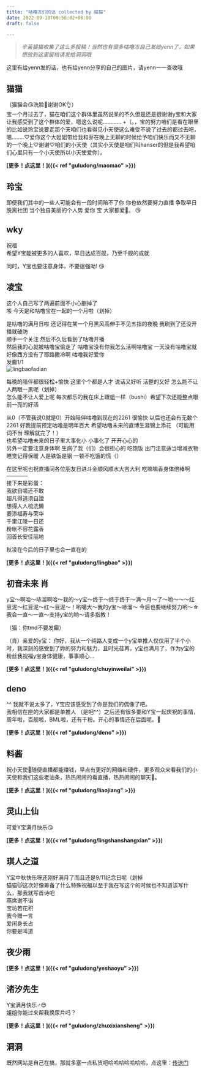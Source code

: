 ```yaml
---
title: "咕噜冻们的话 collected by 猫猫"
date: 2022-09-10T00:56:02+08:00
draft: false

---
```

> *辛苦猫猫收集了这么多投稿！当然也有很多咕噜冻自己发给yenn了，如果想放到这里留档请发给洞洞哦*


这里有给yenn发的话，也有给yenn分享的自己的图片，请yenn一一查收哦

## 猫猫
（猫猫会😘洗脸😤谢谢OK👌）  
宝一个月过去了，猫在咱们这个群体里虽然说呆的不久但是还是很谢谢y宝和大家让我感受到了这个群体的爱，嗯这么说呢............  +（。，宝的努力咱们是看在眼里的比如说玲宝说要走那个天咱们也看得见小天使这么难受不说了过去的都过去吧，嗯........♡爱你这个大姐姐带给我和芽在晚上无聊的时候给予咱们快乐而又不无聊的一个晚上♡谢谢♡咱们的小天使（其实小天使是咱们叫hanser的但是我希望咱们心里只有一个小天使所以小天使爱你）。

**[更多！点这里！]({{< ref "guludong/maomao" >}})**



## 玲宝
即便我们其中的一些人可能会有一段时间陪不了你 你也依然要努力直播 争取早日脱离社团 当个独自美丽的个人势 爱你 宝 大家都爱🥰。
😘

## wky 

祝福  
希望Y宝能被更多的人喜欢，早日达成百舰，乃至千舰的成就  

同时，Y宝也要注意身体，不要逞强呦!
😘

## 凌宝
这个人自己写了两遍前面不小心删掉了  
咳 今天是和咕噜宝在一起的一个月啦（划掉）  

是咕噜的满月日啦 还记得在某一个月黑风高伸手不见五指的夜晚 我刷到了还没开播就破防  
顺手一个关注 然后不久后看到了咕噜开播  
然后我的心就被咕噜宝偷走了 咕噜宝没有你我怎么活啊咕噜宝 一天没有咕噜宝就好像西方没有了耶路撒冷啊 咕噜我好爱你  
发癫1/1  
![lingbaofadian](/img/iwtty/lingbaofadian.gif)

每晚的陪伴都很轻松+愉快 这里个个都是人才 说话又好听 活整的又好 怎么能不让人两眼一黑呢（划掉）  
怎么能不让人爱上呢 每次都乐的我在床上跟蛆一样（bushi）希望下次还能整点眼前一亮的好活  

从0（不管我说0就是0）开始陪伴咕噜到现在的2261 很愉快 以后也还会有无数个2261 好我提前预定咕噜是明年百大 希望咕噜未来的直博生涯锦上添花 （可能用词不当 理解就完了！）  
也希望咕噜未来的日子里大事化小 小事化了 开开心心的  
另外一定要注意身体啊 生病了我（们）会很担心的 吃饱饭 出门注意适当增减衣物 睡觉记得保暖 人是铁饭是钢 一顿不吃饿的慌（）  

在这里呢也祝直播间各位朋友日进斗金顺风顺水大吉大利 吃嘛嘛香身体倍棒啊  
————  
接下来是彩蛋：  
我欲自嗟还不敢  
超凡得道须自證  
想得人人梳洗懒  
要添福寿与荣华  
千里江陵一日还  
粉帐不容花露香  
回首长安佳丽地  

秋凌在今后的日子里也会一直在的

**[更多！点这里！]({{< ref "guludong/lingbao" >}})**


## 初音未来 肖
y宝～啊哈～哧溜啊哈～我的～y宝～终于～终于终于～满～月～了～哟～～～红豆泥～红豆泥～红～豆泥～！哟噶大～我的y宝～哧溜～
今后也要继续努力哟～☆我会一直～一直～支持y宝的哟～请多指教！

（猫：你tmd不要发癫）

（肖）亲爱的y宝：
你好，我从一个纯路人变成一个y宝单推人仅仅用了半个小时，我深刻的感受到了妳的努力和魅力，且时光荏苒，y宝也满月了，作为y宝的粉丝我祝福y宝身体健康，事事顺心…

**[更多！点这里！]({{< ref "guludong/chuyinweilai" >}})**

## deno
^^ 我就不说太多了，Y宝应该感受到了你是我们的偶像了吧。  
我相信在座的大家都是单推人 （是吧^^）之后还有很多要和Y宝一起庆祝的事情，周年啦，百舰啦，BML啦，还有千粉。开心的事情还在后面呢。🥰


**[更多！点这里！]({{< ref "guludong/deno" >}})**

## 料酱
祝小天使🥰随便直播都能赚钱，早点有更好的网络和硬件，更多观众来看我们的小天使和我们这些老油条，热热闹闹的看直播，热热闹闹的聊天🥰。

**[更多！点这里！]({{< ref "guludong/liaojiang" >}})**

## 灵山上仙
可爱Y宝满月快乐😘



**[更多！点这里！]({{< ref "guludong/lingshanshangxian" >}})**

## 琪人之道
Y宝中秋快乐呀还刚好满月了而且还是9/11纪念日呢（划掉  
猫猫🐱这次好像筹备了什么特殊祝福以至于我在写这个的时候也不知道该写什么，那我就写首诗吧  
燕席谢不诣  
宝坊若花积  
我今赠一言  
爱闲身长占  
你要是叫道  

## 夜少雨

**[更多！点这里！]({{< ref "guludong/yeshaoyu" >}})**

## 渚汐先生

Y宝满月快乐♂😍  
姐姐你能过来帮我换尿片吗？

**[更多！点这里！]({{< ref "guludong/zhuxixiansheng" >}})**


## 洞洞

既然网站是自己在搞，那就多塞一点私货吧哈哈哈哈哈哈哈，点这里：[传送门](/posts/dongdong)